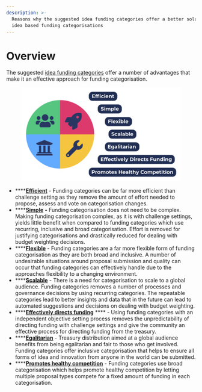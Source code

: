 ```yaml
---
description: >-
  Reasons why the suggested idea funding categories offer a better solution for
  idea based funding categorisations
---
```


# Overview

The suggested [idea funding categories](https://docs.catalystcontributors.org/catalyst-funding-categories/idea-funding-categories) offer a number of advantages that make it an effective approach for funding categorisation.

<figure><img src="../.gitbook/assets/categories-benefits.png" alt=""><figcaption></figcaption></figure>

* ****[**Efficient**](efficient.md) - Funding categories can be far more efficient than challenge setting as they remove the amount of effort needed to propose, assess and vote on categorisation changes.
* ****[**Simple**](simple.md) **-** Funding categorisation does not need to be complex. Making funding categorisation complex, as it is with challenge settings, yields little benefit when compared to funding categories which use recurring, inclusive and broad categorisation. Effort is removed for justifying categorisations and drastically reduced for dealing with budget weighting decisions.&#x20;
* ****[**Flexible**](flexible.md) - Funding categories are a far more flexible form of funding categorisation as they are both broad and inclusive. A number of undesirable situations around proposal submission and quality can occur that funding categories can effectively handle due to the approaches flexibility to a changing environment.
* ****[**Scalable**](scalable.md) - There is a need for categorisation to scale to a global audience. Funding categories removes a number of processes and governance decisions by using recurring categories. The repeatable categories lead to better insights and data that in the future can lead to automated suggestions and decisions on dealing with budget weighting.
* ****[**Effectively directs funding**](effectively-directs-funding.md) **** - Using funding categories with an independent objective setting process removes the unpredictability of directing funding with challenge settings and give the community an effective process for directing funding from the treasury.
* ****[**Egalitarian**](egalitarian.md) - Treasury distribution aimed at a global audience benefits from being egalitarian and fair to those who get involved. Funding categories offer inclusive categorisation that helps to ensure all forms of idea and innovation from anyone in the world can be submitted.
* ****[**Promotes healthy competition**](promotes-healthy-competition.md) - Funding categories use broad categorisation which helps promote healthy competition by letting multiple proposal types compete for a fixed amount of funding in each categorisation.
